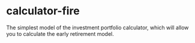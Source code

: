 # calculator-fire
The simplest model of the investment portfolio calculator, which will allow you to calculate the early retirement model.
